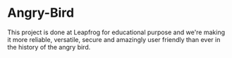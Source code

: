 # Angry-Bird

This project is done at Leapfrog for educational purpose and we're making it more reliable, versatile, secure and amazingly user friendly  than ever in the history of the angry bird. 
